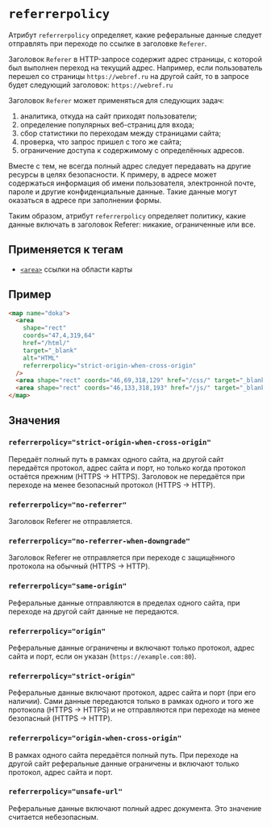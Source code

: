# `referrerpolicy`

Атрибут `referrerpolicy` определяет, какие реферальные данные следует отправлять при переходе по ссылке в заголовке `Referer`.

Заголовок `Referer` в HTTP-запросе содержит адрес страницы, с которой был выполнен переход на текущий адрес. Например, если пользователь перешел со страницы `https://webref.ru` на другой сайт, то в запросе будет следующий заголовок: `https://webref.ru`

Заголовок `Referer` может применяться для следующих задач:

1. аналитика, откуда на сайт приходят пользователи;
2. определение популярных веб-страниц для входа;
3. сбор статистики по переходам между страницами сайта;
4. проверка, что запрос пришел с того же сайта;
5. ограничение доступа к содержимому с определённых адресов.

Вместе с тем, не всегда полный адрес следует передавать на другие ресурсы в целях безопасности. К примеру, в адресе может содержаться информация об имени пользователя, электронной почте, пароле и другие конфиденциальные данные. Такие данные могут оказаться в адресе при заполнении формы.

Таким образом, атрибут `referrerpolicy` определяет политику, какие данные включать в заголовок Referer: никакие, ограниченные или все.

## Применяется к тегам

- [`<area>`](<../TAGS MEDIA/area.md>) ссылки на области карты

## Пример

```html
<map name="doka">
  <area
    shape="rect"
    coords="47,4,319,64"
    href="/html/"
    target="_blank"
    alt="HTML"
    referrerpolicy="strict-origin-when-cross-origin"
  />
  <area shape="rect" coords="46,69,318,129" href="/css/" target="_blank" alt="CSS" />
  <area shape="rect" coords="46,133,318,193" href="/js/" target="_blank" alt="JS" />
</map>
```

## Значения

### `referrerpolicy="strict-origin-when-cross-origin"`

Передаёт полный путь в рамках одного сайта, на другой сайт передаётся протокол, адрес сайта и порт, но только когда протокол остаётся прежним (HTTPS → HTTPS). Заголовок не передаётся при переходе на менее безопасный протокол (HTTPS → HTTP).

### `referrerpolicy="no-referrer"`

Заголовок Referer не отправляется.

### `referrerpolicy="no-referrer-when-downgrade"`

Заголовок Referer не отправляется при переходе с защищённого протокола на обычный (HTTPS → HTTP).

### `referrerpolicy="same-origin"`

Реферальные данные отправляются в пределах одного сайта, при переходе на другой сайт данные не передаются.

### `referrerpolicy="origin"`

Реферальные данные ограничены и включают только протокол, адрес сайта и порт, если он указан (`https://example.com:80`).

### `referrerpolicy="strict-origin"`

Реферальные данные включают протокол, адрес сайта и порт (при его наличии). Сами данные передаются только в рамках одного и того же протокола (HTTPS → HTTPS) и не отправляются при переходе на менее безопасный (HTTPS → HTTP).

### `referrerpolicy="origin-when-cross-origin"`

В рамках одного сайта передаётся полный путь. При переходе на другой сайт реферальные данные ограничены и включают только протокол, адрес сайта и порт.

### `referrerpolicy="unsafe-url"`

Реферальные данные включают полный адрес документа. Это значение считается небезопасным.
